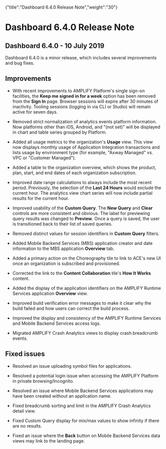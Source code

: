 {"title":"Dashboard 6.4.0 Release Note","weight":"30"} 

# Dashboard 6.4.0 Release Note

## Dashboard 6.4.0 - 10 July 2019

Dashboard 6.4.0 is a minor release, which includes several improvements and bug fixes.

## Improvements

*   With recent improvements to AMPLIFY Platform's single sign-on facilities, the **Keep me signed in for a week** option has been removed from the **Sign In** page. Browser sessions will expire after 30 minutes of inactivity. Tooling sessions (logging in via CLI or Studio) will remain active for seven days.
    
*   Removed strict normalization of analytics events platform information. Now platforms other than iOS, Android, and "(not set)" will be displayed in chart and table series grouped by Platform.
    
*   Added all usage metrics to the organization's **Usage** view. This view now displays monthly usage of Application Integration transactions and lists usage by environment type (for example, "Axway Managed" vs. VPC or "Customer Managed").
    
*   Added a table to the organization overview, which shows the product, plan, start, and end dates of each organization subscription.
    
*   Improved date range calculations to always include the most recent period. Previously, the selection of the **Last 24 Hours** would exclude the current hour. The analytics view chart series will now include partial results for the current hour.
    
*   Improved usability of the **Custom Query**. The **New Query** and **Clear** controls are more consistent and obvious. The label for previewing query results was changed to **Preview**. Once a query is saved, the user is transitioned back to their list of saved queries.
    
*   Removed distinct values for session identifiers in **Custom Query** filters.
    
*   Added Mobile Backend Services (MBS) application creator and date information to the MBS application **Overview** tab.
    
*   Added a primary action on the Choreography tile to link to ACE's new UI once an organization is subscribed and provisioned.
    
*   Corrected the link to the **Content Collaboration** tile's **How It Works** content.
    
*   Added the display of the application identifiers on the AMPLIFY Runtime Services application **Overview** view.
    
*   Improved build verification error messages to make it clear why the build failed and how users can correct the build process.
    
*   Improved the display and consistency of the AMPLIFY Runtime Services and Mobile Backend Services access logs.
    
*   Migrated AMPLIFY Crash Analytics views to display crash.breadcrumb events.
    

## Fixed issues

*   Resolved an issue uploading symbol files for applications.
    
*   Resolved a potential login issue when accessing the AMPLIFY Platform in private browsing/Incognito.
    
*   Resolved an issue where Mobile Backend Services applications may have been created without an application name.
    
*   Fixed breadcrumb sorting and limit in the AMPLIFY Crash Analytics detail view.
    
*   Fixed Custom Query display for mix/max values to show infinity if there are no results.
    
*   Fixed an issue where the **Back** button on Mobile Backend Services data views may link to the landing page.